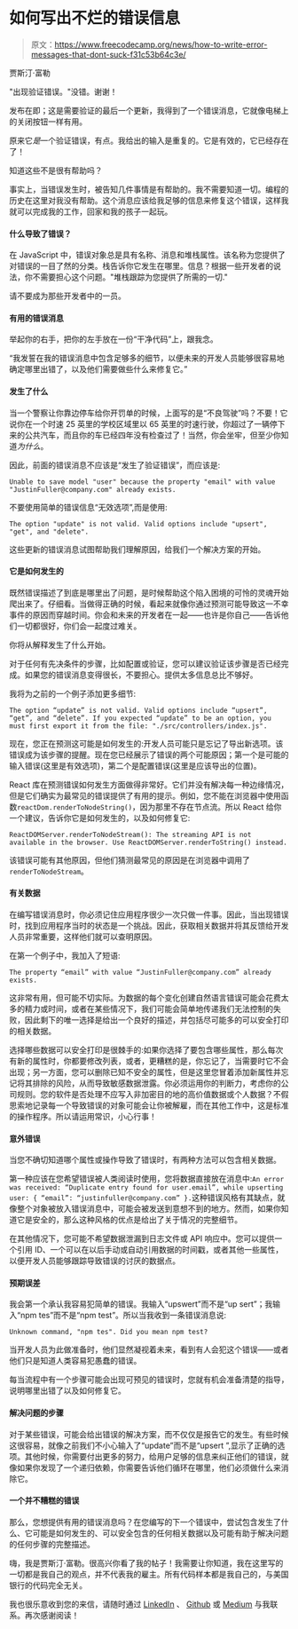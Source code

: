 # 如何写出不烂的错误信息

> 原文：<https://www.freecodecamp.org/news/how-to-write-error-messages-that-dont-suck-f31c53b64c3e/>

贾斯汀·富勒

"出现验证错误。"没错。谢谢！

发布在即；这是需要验证的最后一个更新，我得到了一个错误消息，它就像电梯上的关闭按钮一样有用。

原来它*是*一个验证错误，有点。我给出的输入是重复的。它是有效的，它已经存在了！

知道这些不是很有帮助吗？

事实上，当错误发生时，被告知几件事情是有帮助的。我不需要知道一切。编程的历史在这里对我没有帮助。这个消息应该给我足够的信息来修复这个错误，这样我就可以完成我的工作，回家和我的孩子一起玩。

#### 什么导致了错误？

在 JavaScript 中，错误对象总是具有名称、消息和堆栈属性。该名称为您提供了对错误的一目了然的分类。栈告诉你它发生在哪里。信息？根据一些开发者的说法，你不需要担心这个问题。"堆栈跟踪为您提供了所需的一切."

请不要成为那些开发者中的一员。

#### 有用的错误消息

举起你的右手，把你的左手放在一份“干净代码”上，跟我念。

“我发誓在我的错误消息中包含足够多的细节，以便未来的开发人员能够很容易地确定哪里出错了，以及他们需要做些什么来修复它。”

#### 发生了什么

当一个警察让你靠边停车给你开罚单的时候，上面写的是“不良驾驶”吗？不要！它说你在一个时速 25 英里的学校区域里以 65 英里的时速行驶，你超过了一辆停下来的公共汽车，而且你的车已经四年没有检查过了！当然，你会坐牢，但至少你知道*为什么*。

因此，前面的错误消息不应该是“发生了验证错误”，而应该是:

```
Unable to save model "user" because the property "email" with value "JustinFuller@company.com" already exists.
```

不要使用简单的错误信息“无效选项”,而是使用:

```
The option "update" is not valid. Valid options include "upsert", "get", and "delete".
```

这些更新的错误消息试图帮助我们理解原因，给我们一个解决方案的开始。

#### 它是如何发生的

既然错误描述了到底是哪里出了问题，是时候帮助这个陷入困境的可怜的灵魂开始爬出来了。仔细看。当做得正确的时候，看起来就像你通过预测可能导致这一不幸事件的原因而穿越时间。你会和未来的开发者在一起——也许是你自己——告诉他们一切都很好，你们会一起度过难关。

你将从解释发生了什么开始。

对于任何有先决条件的步骤，比如配置或验证，您可以建议验证该步骤是否已经完成。如果您的错误消息变得很长，不要担心。提供太多信息总比不够好。

我将为之前的一个例子添加更多细节:

```
The option “update” is not valid. Valid options include “upsert”, “get”, and “delete”. If you expected “update” to be an option, you must first export it from the file: "./src/controllers/index.js".
```

现在，您正在预测这可能是如何发生的:开发人员可能只是忘记了导出新选项。该错误成为该步骤的提醒。现在您已经展示了错误的两个可能原因；第一个是可能的输入错误(这里是有效选项)，第二个是配置错误(这里是应该导出的位置)。

React 库在预测错误如何发生方面做得非常好。它们并没有解决每一种边缘情况，但是它们确实为最常见的错误提供了有用的提示。例如，您不能在浏览器中使用函数`reactDom.renderToNodeString()`，因为那里不存在节点流。所以 React 给你一个建议，告诉你它是如何发生的，以及如何修复它:

```
ReactDOMServer.renderToNodeStream(): The streaming API is not available in the browser. Use ReactDOMServer.renderToString() instead.
```

该错误可能有其他原因，但他们猜测最常见的原因是在浏览器中调用了`renderToNodeStream`。

#### 有关数据

在编写错误消息时，你必须记住应用程序很少一次只做一件事。因此，当出现错误时，找到应用程序当时的状态是一个挑战。因此，获取相关数据并将其反馈给开发人员非常重要，这样他们就可以查明原因。

在第一个例子中，我加入了短语:

```
The property “email” with value “JustinFuller@company.com” already exists.
```

这非常有用，但可能不切实际。为数据的每个变化创建自然语言错误可能会花费太多的精力或时间，或者在某些情况下，我们可能会简单地传递我们无法控制的失败，因此剩下的唯一选择是给出一个良好的描述，并包括尽可能多的可以安全打印的相关数据。

选择哪些数据可以安全打印是很棘手的:如果你选择了要包含哪些属性，那么每次有新的属性时，你都要修改列表，或者，更糟糕的是，你忘记了，当需要时它不会出现；另一方面，您可以删除已知不安全的属性，但是这里您冒着添加新属性并忘记将其排除的风险，从而导致敏感数据泄露。你必须运用你的判断力，考虑你的公司规则。您的软件是否处理不应写入非加密目的地的高价值数据或个人数据？不假思索地记录每一个导致错误的对象可能会让你被解雇，而在其他工作中，这是标准的操作程序。所以请运用常识，小心行事！

#### 意外错误

当您不确切知道哪个属性或操作导致了错误时，有两种方法可以包含相关数据。

第一种应该在您希望错误被人类阅读时使用，您将数据直接放在消息中:`An error was received: “Duplicate entry found for user.email”, while upserting user: { “email”: “justinfuller@company.com” }.`这种错误风格有其缺点，就像整个对象被放入错误消息中，可能会被发送到意想不到的地方。然而，如果你知道它是安全的，那么这种风格的优点是给出了关于情况的完整细节。

在其他情况下，您可能不希望数据泄漏到日志文件或 API 响应中。您可以提供一个引用 ID、一个可以在以后手动或自动引用数据的时间戳，或者其他一些属性，以便开发人员能够跟踪导致错误的讨厌的数据点。

#### 预期误差

我会第一个承认我容易犯简单的错误。我输入“upswert”而不是“up sert”；我输入“npm tes”而不是“npm test”。所以当我收到一条错误消息说:

```
Unknown command, "npm tes". Did you mean npm test?
```

当开发人员为此做准备时，他们显然凝视着未来，看到有人会犯这个错误——或者他们只是知道人类容易犯愚蠢的错误。

每当流程中有一个步骤可能会出现可预见的错误时，您就有机会准备清楚的指导，说明哪里出错了以及如何修复它。

#### 解决问题的步骤

对于某些错误，可能会给出错误的解决方案，而不仅仅是报告它的发生。有些时候这很容易，就像之前我们不小心输入了“update”而不是“upsert ”,显示了正确的选项。其他时候，你需要付出更多的努力，给用户足够的信息来纠正他们的错误，就像如果你发现了一个递归依赖，你需要告诉他们循环在哪里，他们必须做什么来消除它。

#### 一个并不糟糕的错误

那么，您想提供有用的错误消息吗？在您编写的下一个错误中，尝试包含发生了什么、它可能是如何发生的、可以安全包含的任何相关数据以及可能有助于解决问题的任何步骤的完整描述。

嗨，我是贾斯汀·富勒。很高兴你看了我的帖子！我需要让你知道，我在这里写的一切都是我自己的观点，并不代表我的雇主。所有代码样本都是我自己的，与美国银行的代码完全无关。

我也很乐意收到您的来信，请随时通过 [LinkedIn](https://www.linkedin.com/in/justin-fuller-8726b2b1/) 、 [Github](https://github.com/justindfuller) 或 [Medium](https://medium.com/@justindanielfuller) 与我联系。再次感谢阅读！